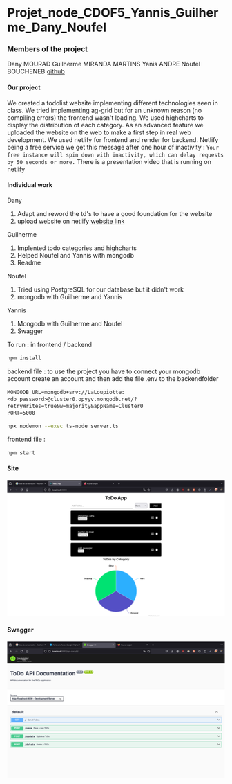 # Projet_node_CDOF5_Yannis_Guilherme_Dany_Noufel

### Members of the project
Dany MOURAD
Guilherme MIRANDA MARTINS
Yanis ANDRE
Noufel BOUCHENEB
[github](https://github.com/yannisandre/Projet_node_CDOF5_Yannis_Guilherme_Dany_Noufel)

#### Our project
We created a todolist website implementing different technologies seen in class.
We tried implementing ag-grid but for an unknown reason (no compiling errors) the frontend wasn't loading.
We used highcharts to display the distribution of each category.
As an advanced feature we uploaded the website on the web to make a first step in real web development. We used netlify for frontend and render for backend.
Netlify being a free service we get this message after one hour of inactivity : 
```Your free instance will spin down with inactivity, which can delay requests by 50 seconds or more.```
There is a presentation video that is running on netlify

#### Individual work
Dany
1. Adapt and reword the td's to have a good foundation for the website
2. upload website on netlify
[website link](https://teal-genie-09261e.netlify.app/)

Guilherme 
1. Implented todo categories and highcharts
2. Helped Noufel and Yannis with mongodb
3. Readme

Noufel 
1. Tried using PostgreSQL for our database but it didn't work
2. mongodb with Guilherme and Yannis

Yannis
1. Mongodb with Guilherme and Noufel
2. Swagger



To run :
in frontend / backend
```bash
npm install
```

backend file : 
to use the project you have to connect your mongodb account
create an account and then add the file .env to the backendfolder
```
MONGODB_URL=mongodb+srv://LaLoupiotte:<db_password>@cluster0.opyyv.mongodb.net/?retryWrites=true&w=majority&appName=Cluster0
PORT=5000

```

```bash
npx nodemon --exec ts-node server.ts
```

frontend file :

```bash
npm start
```

#### Site
![image site](images/site.png)

#### Swagger
![image swagger](images/swagger.png)
